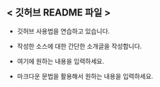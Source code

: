 ## < 깃허브 README 파일 >
 
- 깃허브 사용법을 연습하고 있습니다.

- 작성한 소스에 대한 간단한 소개글을 작성합니다.

- 여기에 원하는 내용을 입력하세요.

- 마크다운 문법을 활용해서 원하는 내용을 입력하세요.
